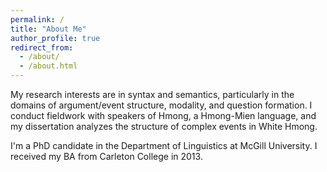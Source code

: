 ```yaml
---
permalink: /
title: "About Me"
author_profile: true
redirect_from: 
  - /about/
  - /about.html
---
```


My research interests are in syntax and semantics, particularly in the domains of argument/event structure, modality, and question formation. I conduct fieldwork with speakers of Hmong, a Hmong-Mien language, and my dissertation analyzes the structure of complex events in White Hmong. 

I'm a PhD candidate in the Department of Linguistics at McGill University. I received my BA from Carleton College in 2013. 